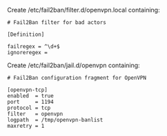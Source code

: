 Create /etc/fail2ban/filter.d/openvpn.local containing:

```
# Fail2Ban filter for bad actors

[Definition]

failregex = ^\d+$
ignoreregex = 
```

Create /etc/fail2ban/jail.d/openvpn containing:

```
# Fail2Ban configuration fragment for OpenVPN

[openvpn-tcp]
enabled  = true
port     = 1194
protocol = tcp
filter   = openvpn
logpath  = /tmp/openvpn-banlist
maxretry = 1
```
